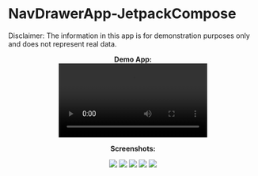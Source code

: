 # NavDrawerApp-JetpackCompose
Disclaimer: The information in this app is for demonstration purposes only and does not represent real data.

<p align="center">
  <b>Demo App:</b>
  <br>
  <video src="https://github.com/RidhwanAF/NavDrawerApp-JetpackCompose/assets/72844854/499ad928-1001-4324-a4f7-07561b8ce1ed">
</p>

<p align="center">
  <b>Screenshots:</b>
</p>

<p align="center">
  <img src="https://github.com/RidhwanAF/NavDrawerApp-JetpackCompose/assets/72844854/b5b03d39-1c05-443e-abb2-08960bdf7cfb">
  <img src="https://github.com/RidhwanAF/NavDrawerApp-JetpackCompose/assets/72844854/7ec3db33-eb54-42bc-a10f-fc2abe02eed3">
  <img src="https://github.com/RidhwanAF/NavDrawerApp-JetpackCompose/assets/72844854/95addcfe-80f3-4013-a71c-e2f2e8d47ce1">
  <img src="https://github.com/RidhwanAF/NavDrawerApp-JetpackCompose/assets/72844854/b9229773-3e91-4dda-b402-5862111e4799">
  <img src="https://github.com/RidhwanAF/NavDrawerApp-JetpackCompose/assets/72844854/f24bd34c-bb61-4a30-b52f-a5bda485dbb1">
</p>
